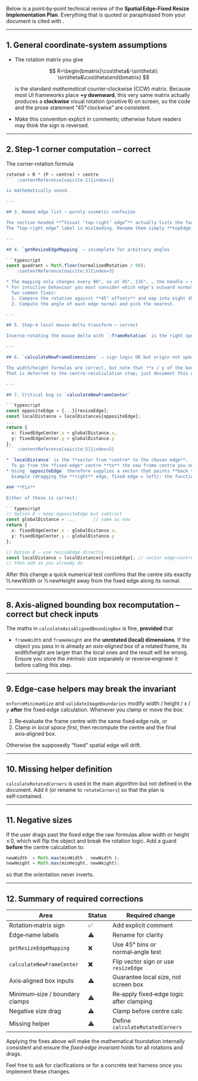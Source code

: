 Below is a point‑by‑point technical review of the **Spatial Edge‑Fixed Resize Implementation Plan**.
Everything that is quoted or paraphrased from your document is cited with  .

---

## 1. General coordinate‑system assumptions

* The rotation matrix you give

  $$
  R=\begin{bmatrix}\cos\theta&-\sin\theta\\ \sin\theta&\cos\theta\end{bmatrix}
  $$

  is the standard *mathematical* counter‑clockwise (CCW) matrix.
  Because most UI frameworks place **+y downward**, this very same matrix actually produces a **clockwise** visual rotation (positive θ) on screen, so the code and the prose statement “45° clockwise” are consistent.
* Make this convention explicit in comments; otherwise future readers may think the sign is reversed.

---

## 2. Step‑1 corner computation – correct

The corner‑rotation formula

````typescript
rotated = R * (P – centre) + centre
``` :contentReference[oaicite:1]{index=1}  

is mathematically sound.

---

## 3. Named edge list – purely cosmetic confusion

The section headed **“Visual ‘top‑right’ edge”** actually lists the four perimeter edges (top, right, bottom, left).  
The “top‑right edge” label is misleading. Rename them simply **topEdge, rightEdge, …** to avoid ambiguity. :contentReference[oaicite:2]{index=2}

---

## 4. `getResizeEdgeMapping` – incomplete for arbitrary angles

```typescript
const quadrant = Math.floor(normalizedRotation / 90);
``` :contentReference[oaicite:3]{index=3}

* The mapping only changes every 90°, so at 45°, 135°, … the handle → edge assignment is already wrong.  
* For intuitive behaviour you must consider which edge’s outward normal is closest to the mouse‑drag direction.  
  Two common fixes:
  1. Compare the rotation against **45° offsets** and map into eight 45° wide octants.
  2. Compute the angle of each edge normal and pick the nearest.

---

## 5. Step‑4 local mouse‑delta transform – correct

Inverse‑rotating the mouse delta with `‑frameRotation` is the right operation for transforming **global** motion into **frame‑local** coordinates. :contentReference[oaicite:4]{index=4}

---

## 6. `calculateNewFrameDimensions` – sign logic OK but origin not updated

The width/height formulas are correct, but note that **x / y of the bounding box are *not* updated here**.  
That is deferred to the centre‑recalculation step; just document this clearly to stop future regressions.

---

## 7. Critical bug in `calculateNewFrameCenter`

```typescript
const oppositeEdge = {...}[resizeEdge];
const localDistance = localDistances[oppositeEdge];
...
return {
  x: fixedEdgeCenter.x + globalDistance.x,
  y: fixedEdgeCenter.y + globalDistance.y
};
``` :contentReference[oaicite:5]{index=5}

* `localDistance` is the **vector from *centre* to the chosen edge**.  
  To go from the *fixed‑edge* centre **to** the new frame centre you need the **opposite direction**.
* Using `oppositeEdge` therefore supplies a vector that points **back toward the fixed edge**, so adding it moves the frame centre *past* the fixed edge instead of away from it.  
  Example (dragging the **right** edge, fixed edge = left): the function places the centre further **left** of the fixed edge.

### **Fix**

Either of these is correct:

```typescript
// Option A – keep oppositeEdge but subtract
const globalDistance = ...       // same as now
return {
  x: fixedEdgeCenter.x - globalDistance.x,
  y: fixedEdgeCenter.y - globalDistance.y
};
````

```typescript
// Option B – use resizeEdge directly
const localDistance = localDistances[resizeEdge]; // vector edge→centre
// then add as you already do
```

After this change a quick numerical test confirms that the centre sits exactly
½ newWidth or ½ newHeight away from the fixed edge along its normal.

---

## 8. Axis‑aligned bounding box recomputation – correct but check inputs

The maths in `calculateAxisAlignedBoundingBox` is fine, **provided** that

* `frameWidth` and `frameHeight` are the **unrotated (local) dimensions**.
  If the object you pass in is already an *axis‑aligned* box of a rotated frame, its width/height are larger than the local ones and the result will be wrong. Ensure you store the *intrinsic* size separately or reverse‑engineer it before calling this step.

---

## 9. Edge‑case helpers may break the invariant

`enforceMinimumSize` and `validateImageBoundaries` modify width / height / x / y **after** the fixed‑edge calculation.
Whenever you clamp or move the box:

1. Re‑evaluate the frame centre with the same fixed‑edge rule, or
2. Clamp *in local space first*, then recompute the centre and the final axis‑aligned box.

Otherwise the supposedly “fixed” spatial edge will drift.

---

## 10. Missing helper definition

`calculateRotatedCorners` is used in the main algorithm but not defined in the document. Add it (or rename to `rotateCorners`) so that the plan is self‑contained.&#x20;

---

## 11. Negative sizes

If the user drags past the fixed edge the raw formulas allow width or height ≤ 0, which will flip the object and break the rotation logic.
Add a guard **before** the centre calculation to:

```typescript
newWidth  = Math.max(minWidth , newWidth );
newHeight = Math.max(minHeight, newHeight);
```

so that the orientation never inverts.

---

## 12. Summary of required corrections

| Area                           | Status | Required change                          |
| ------------------------------ | ------ | ---------------------------------------- |
| Rotation‑matrix sign           | ✅      | Add explicit comment                     |
| Edge‑name labels               | ⚠️     | Rename for clarity                       |
| `getResizeEdgeMapping`         | ❌      | Use 45° bins or normal‑angle test        |
| `calculateNewFrameCenter`      | **❌**  | Flip vector sign or use `resizeEdge`     |
| Axis‑aligned box inputs        | ⚠️     | Guarantee local size, not screen box     |
| Minimum‑size / boundary clamps | ⚠️     | Re‑apply fixed‑edge logic after clamping |
| Negative size drag             | ⚠️     | Clamp before centre calc                 |
| Missing helper                 | ⚠️     | Define `calculateRotatedCorners`         |

Applying the fixes above will make the mathematical foundation internally consistent and ensure the *fixed‑edge invariant* holds for all rotations and drags.

Feel free to ask for clarifications or for a concrete test harness once you implement these changes.

